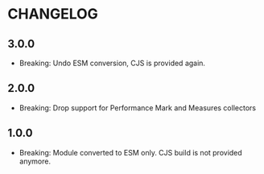 # CHANGELOG

## 3.0.0

- Breaking: Undo ESM conversion, CJS is provided again.

## 2.0.0

- Breaking: Drop support for Performance Mark and Measures collectors

## 1.0.0

- Breaking: Module converted to ESM only. CJS build is not provided anymore.
